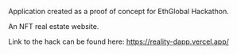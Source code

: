 Application created as a proof of concept for EthGlobal Hackathon. 

An NFT real estate website.

Link to the hack can be found here: https://reality-dapp.vercel.app/
